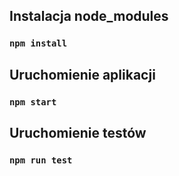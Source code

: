 ## Instalacja node_modules
### `npm install`

## Uruchomienie aplikacji
### `npm start`

## Uruchomienie testów
### `npm run test`
